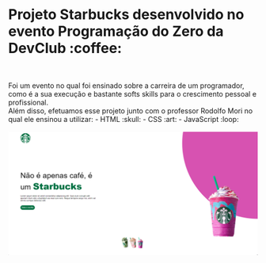 <h1>Projeto Starbucks desenvolvido no evento Programação do Zero da DevClub :coffee: </h1>
<br>
<p>Foi um evento no qual foi ensinado sobre a carreira de um programador,
  <br>
como é a sua execução e bastante softs skills para o crescimento pessoal e profissional.
  <br>
Além disso, efetuamos esse projeto junto com o professor Rodolfo Mori
no qual ele ensinou a utilizar:
- HTML :skull:
- CSS :art:
- JavaScript :loop:
  <br>
  <br>
  
<img src="https://github.com/mariadeb28/Starbucks/blob/master/Captura%20de%20tela%202024-01-31%20222644.png?raw=true">
  
</p>
